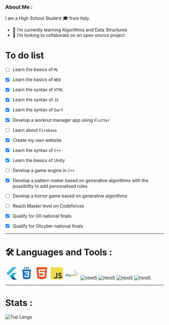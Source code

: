### About Me :
I am a High School Student 🎓 from Italy.
- 🌱 I’m currently learning Algorithms and Data Structures
- 👯 I’m looking to collaborate on an open source project

# To do list
- [ ] Learn the basics of `ML`
- [x] Learn the basics of `WEB`
- [x] Learn the syntax of `HTML`
- [x] Learn the syntax of `JS`
- [x] Learn the syntax of `Dart`
- [x] Develop a workout manager app using `Flutter`
- [ ] Learn about `Firebase`
- [x] Create my own website
- [x] Learn the syntax of `C++`
- [x] Learn the basics of Unity
- [ ] Develop a game engine in `C++`
- [x] Develop a pattern maker based on generative algorithms with the possibility to add personalised rules 
- [ ] Develop a horror game based on generative algorithms
- [ ] Reach Master level on Codeforces
- [x] Qualify for OII national finals
- [x] Qualify for Olicyber national finals




---

# 🛠️ Languages and Tools :
<div>
  <img src="https://github.com/devicons/devicon/blob/master/icons/flutter/flutter-original.svg" title="Flutter" alt="Flutter" width="40" height="40"/>&nbsp;
  <img src="https://github.com/devicons/devicon/blob/master/icons/css3/css3-plain-wordmark.svg"  title="CSS3" alt="CSS" width="40" height="40"/>&nbsp;
  <img src="https://github.com/devicons/devicon/blob/master/icons/html5/html5-original.svg" title="HTML5" alt="HTML" width="40" height="40"/>&nbsp;
  <img src="https://github.com/devicons/devicon/blob/master/icons/javascript/javascript-original.svg" title="JavaScript" alt="JavaScript" width="40" height="40"/>&nbsp;
  <img src="https://github.com/devicons/devicon/blob/master/icons/mysql/mysql-original-wordmark.svg" title="MySQL"  alt="MySQL" width="40" height="40"/>&nbsp;
  <img src="https://upload.wikimedia.org/wikipedia/commons/1/19/C_Logo.png" alt="html5" width="40" height="40"/> 
  <img src="https://upload.wikimedia.org/wikipedia/commons/thumb/1/18/ISO_C%2B%2B_Logo.svg/1822px-ISO_C%2B%2B_Logo.svg.png" alt="html5" width="40" height="40"/> 
  <img src="https://upload.wikimedia.org/wikipedia/commons/thumb/c/c3/Python-logo-notext.svg/1869px-Python-logo-notext.svg.png" alt="html5" width="40" height="40"/> 
  <img src="https://static-00.iconduck.com/assets.00/jquery-icon-icon-512x507-kvrw1iok.png" alt="html5" height="40" width="40"/> 
</div>

---

# Stats :

![Top Langs](https://github-readme-stats-git-masterrstaa-rickstaa.vercel.app/api/top-langs/?username=teotexe&layout=compact&theme=vision-friendly-dark)
